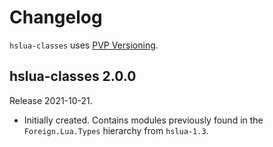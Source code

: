 # Changelog

`hslua-classes` uses [PVP Versioning][1].

## hslua-classes 2.0.0

Release 2021-10-21.

- Initially created. Contains modules previously found in the
  `Foreign.Lua.Types` hierarchy from `hslua-1.3`.

[1]: https://pvp.haskell.org
